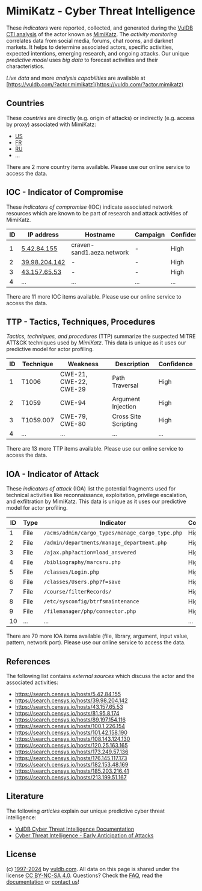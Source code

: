 # MimiKatz - Cyber Threat Intelligence

These _indicators_ were reported, collected, and generated during the [VulDB CTI analysis](https://vuldb.com/?kb.cti) of the actor known as [MimiKatz](https://vuldb.com/?actor.mimikatz). The _activity monitoring_ correlates data from social media, forums, chat rooms, and darknet markets. It helps to determine associated actors, specific activities, expected intentions, emerging research, and ongoing attacks. Our unique _predictive model_ uses _big data_ to forecast activities and their characteristics.

_Live data_ and more _analysis capabilities_ are available at [https://vuldb.com/?actor.mimikatz](https://vuldb.com/?actor.mimikatz)

## Countries

These _countries_ are directly (e.g. origin of attacks) or indirectly (e.g. access by proxy) associated with MimiKatz:

* [US](https://vuldb.com/?country.us)
* [FR](https://vuldb.com/?country.fr)
* [RU](https://vuldb.com/?country.ru)
* ...

There are 2 more country items available. Please use our online service to access the data.

## IOC - Indicator of Compromise

These _indicators of compromise_ (IOC) indicate associated network resources which are known to be part of research and attack activities of MimiKatz.

ID | IP address | Hostname | Campaign | Confidence
-- | ---------- | -------- | -------- | ----------
1 | [5.42.84.155](https://vuldb.com/?ip.5.42.84.155) | craven-sand1.aeza.network | - | High
2 | [39.98.204.142](https://vuldb.com/?ip.39.98.204.142) | - | - | High
3 | [43.157.65.53](https://vuldb.com/?ip.43.157.65.53) | - | - | High
4 | ... | ... | ... | ...

There are 11 more IOC items available. Please use our online service to access the data.

## TTP - Tactics, Techniques, Procedures

_Tactics, techniques, and procedures_ (TTP) summarize the suspected MITRE ATT&CK techniques used by _MimiKatz_. This data is unique as it uses our predictive model for actor profiling.

ID | Technique | Weakness | Description | Confidence
-- | --------- | -------- | ----------- | ----------
1 | T1006 | CWE-21, CWE-22, CWE-29 | Path Traversal | High
2 | T1059 | CWE-94 | Argument Injection | High
3 | T1059.007 | CWE-79, CWE-80 | Cross Site Scripting | High
4 | ... | ... | ... | ...

There are 13 more TTP items available. Please use our online service to access the data.

## IOA - Indicator of Attack

These _indicators of attack_ (IOA) list the potential fragments used for technical activities like reconnaissance, exploitation, privilege escalation, and exfiltration by MimiKatz. This data is unique as it uses our predictive model for actor profiling.

ID | Type | Indicator | Confidence
-- | ---- | --------- | ----------
1 | File | `/acms/admin/cargo_types/manage_cargo_type.php` | High
2 | File | `/admin/departments/manage_department.php` | High
3 | File | `/ajax.php?action=load_answered` | High
4 | File | `/bibliography/marcsru.php` | High
5 | File | `/classes/Login.php` | High
6 | File | `/classes/Users.php?f=save` | High
7 | File | `/course/filterRecords/` | High
8 | File | `/etc/sysconfig/btrfsmaintenance` | High
9 | File | `/filemanager/php/connector.php` | High
10 | ... | ... | ...

There are 70 more IOA items available (file, library, argument, input value, pattern, network port). Please use our online service to access the data.

## References

The following list contains _external sources_ which discuss the actor and the associated activities:

* https://search.censys.io/hosts/5.42.84.155
* https://search.censys.io/hosts/39.98.204.142
* https://search.censys.io/hosts/43.157.65.53
* https://search.censys.io/hosts/81.95.8.174
* https://search.censys.io/hosts/89.197.154.116
* https://search.censys.io/hosts/100.1.226.154
* https://search.censys.io/hosts/101.42.158.190
* https://search.censys.io/hosts/108.143.124.130
* https://search.censys.io/hosts/120.25.163.165
* https://search.censys.io/hosts/173.249.57.136
* https://search.censys.io/hosts/176.145.117.173
* https://search.censys.io/hosts/182.153.48.169
* https://search.censys.io/hosts/185.203.216.41
* https://search.censys.io/hosts/213.199.51.167

## Literature

The following _articles_ explain our unique predictive cyber threat intelligence:

* [VulDB Cyber Threat Intelligence Documentation](https://vuldb.com/?kb.cti)
* [Cyber Threat Intelligence - Early Anticipation of Attacks](https://www.scip.ch/en/?labs.20201022)

## License

(c) [1997-2024](https://vuldb.com/?kb.changelog) by [vuldb.com](https://vuldb.com/?kb.about). All data on this page is shared under the license [CC BY-NC-SA 4.0](https://creativecommons.org/licenses/by-nc-sa/4.0/). Questions? Check the [FAQ](https://vuldb.com/?kb.faq), read the [documentation](https://vuldb.com/?kb) or [contact us](https://vuldb.com/?contact)!
